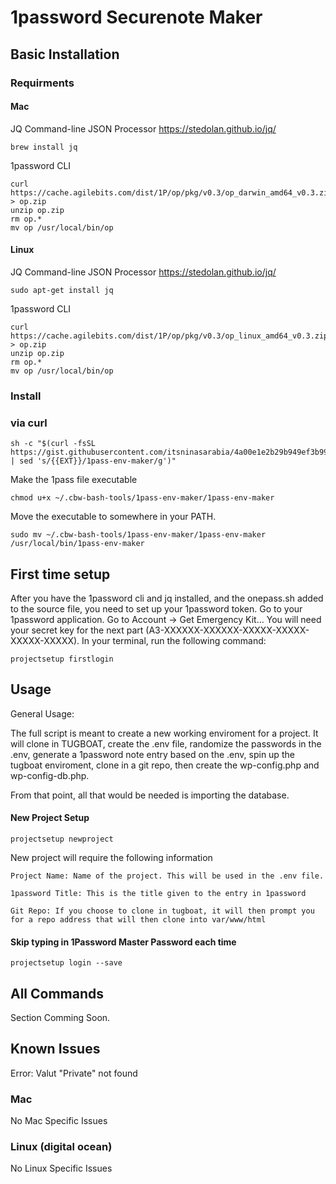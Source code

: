 # 1password Securenote Maker
## Basic Installation

### Requirments

#### Mac

JQ Command-line JSON Processor
https://stedolan.github.io/jq/
```shell
brew install jq
```
1password CLI
```shell
curl https://cache.agilebits.com/dist/1P/op/pkg/v0.3/op_darwin_amd64_v0.3.zip > op.zip
unzip op.zip
rm op.*
mv op /usr/local/bin/op
```

#### Linux

JQ Command-line JSON Processor
https://stedolan.github.io/jq/
```shell
sudo apt-get install jq
```
1password CLI
```shell
curl https://cache.agilebits.com/dist/1P/op/pkg/v0.3/op_linux_amd64_v0.3.zip > op.zip
unzip op.zip
rm op.*
mv op /usr/local/bin/op
```

### Install

### via curl

```shell
sh -c "$(curl -fsSL https://gist.githubusercontent.com/itsninasarabia/4a00e1e2b29b949ef3b99cc0920784af/raw/.install.sh | sed 's/{{EXT}}/1pass-env-maker/g')"
```

Make the 1pass file executable 
```shell
chmod u+x ~/.cbw-bash-tools/1pass-env-maker/1pass-env-maker
```

Move the executable to somewhere in your PATH.
```shell
sudo mv ~/.cbw-bash-tools/1pass-env-maker/1pass-env-maker /usr/local/bin/1pass-env-maker
```

## First time setup

After you have the 1password cli and jq installed, and the onepass.sh added to the source file, you need to set up your 1password token.
Go to your 1password application. Go to Account -> Get Emergency Kit...
You will need your secret key for the next part (A3-XXXXXX-XXXXXX-XXXXX-XXXXX-XXXXX-XXXXX).
In your terminal, run the following command:

```shell
projectsetup firstlogin
```

## Usage

General Usage:

The full script is meant to create a new working enviroment for a project. It will clone in TUGBOAT, create the .env file, randomize the passwords in the .env, generate a 1password note entry based on the .env, spin up the tugboat enviroment, clone in a git repo, then create the wp-config.php and wp-config-db.php.

From that point, all that would be needed is importing the database. 

#### New Project Setup

```shell
projectsetup newproject
```


New project will require the following information

```text
Project Name: Name of the project. This will be used in the .env file.

1password Title: This is the title given to the entry in 1password

Git Repo: If you choose to clone in tugboat, it will then prompt you for a repo address that will then clone into var/www/html

```


#### Skip typing in 1Password Master Password each time

```shell
projectsetup login --save
```

## All Commands

Section Comming Soon.


## Known Issues

Error: Valut "Private" not found

### Mac

No Mac Specific Issues

### Linux (digital ocean)

No Linux Specific Issues
